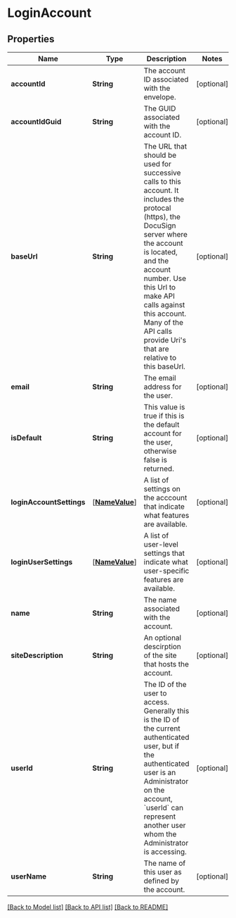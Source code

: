 # LoginAccount

## Properties
Name | Type | Description | Notes
------------ | ------------- | ------------- | -------------
**accountId** | **String** | The account ID associated with the envelope. | [optional] 
**accountIdGuid** | **String** | The GUID associated with the account ID. | [optional] 
**baseUrl** | **String** | The URL that should be used for successive calls to this account. It includes the protocal (https), the DocuSign server where the account is located, and the account number. Use this Url to make API calls against this account. Many of the API calls provide Uri&#39;s that are relative to this baseUrl. | [optional] 
**email** | **String** | The email address for the user. | [optional] 
**isDefault** | **String** | This value is true if this is the default account for the user, otherwise false is returned. | [optional] 
**loginAccountSettings** | [[**NameValue**](NameValue.md)] | A list of settings on the acccount that indicate what features are available. | [optional] 
**loginUserSettings** | [[**NameValue**](NameValue.md)] | A list of user-level settings that indicate what user-specific features are available. | [optional] 
**name** | **String** | The name associated with the account. | [optional] 
**siteDescription** | **String** | An optional descirption of the site that hosts the account. | [optional] 
**userId** | **String** | The ID of the user to access. Generally this is the ID of the current authenticated user, but if the authenticated user is an Administrator on the account, &#x60;userId&#x60; can represent another user whom the Administrator is accessing.  | [optional] 
**userName** | **String** | The name of this user as defined by the account. | [optional] 

[[Back to Model list]](../README.md#documentation-for-models) [[Back to API list]](../README.md#documentation-for-api-endpoints) [[Back to README]](../README.md)


